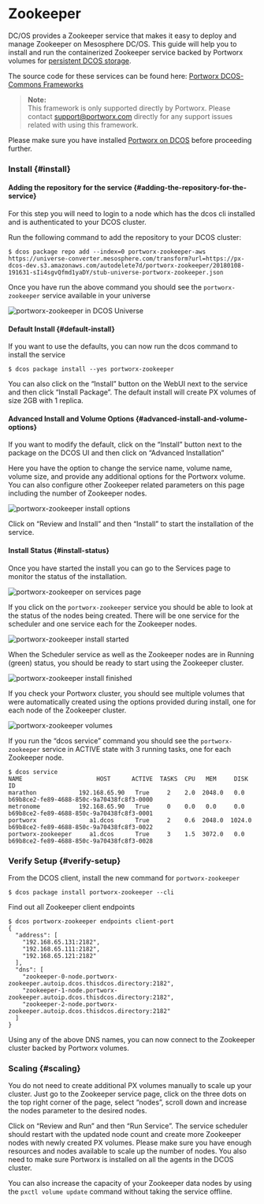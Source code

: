 # Zookeeper

DC/OS provides a Zookeeper service that makes it easy to deploy and manage Zookeeper on Mesosphere DC/OS. This guide will help you to install and run the containerized Zookeeper service backed by Portworx volumes for [persistent DCOS storage](https://portworx.com/use-case/persistent-storage-dcos/).

The source code for these services can be found here: [Portworx DCOS-Commons Frameworks](https://github.com/portworx/dcos-commons)

> **Note:**  
> This framework is only supported directly by Portworx. Please contact support@portworx.com directly for any support issues related with using this framework.

Please make sure you have installed [Portworx on DCOS](https://docs.portworx.com/scheduler/mesosphere-dcos/install.html) before proceeding further.

### Install {#install}

#### Adding the repository for the service {#adding-the-repository-for-the-service}

For this step you will need to login to a node which has the dcos cli installed and is authenticated to your DCOS cluster.

Run the following command to add the repository to your DCOS cluster:

```text
$ dcos package repo add --index=0 portworx-zookeeper-aws https://universe-converter.mesosphere.com/transform?url=https://px-dcos-dev.s3.amazonaws.com/autodelete7d/portworx-zookeeper/20180108-191631-sIi4sgvQfmd1yaDY/stub-universe-portworx-zookeeper.json
```

Once you have run the above command you should see the `portworx-zookeeper` service available in your universe

![portworx-zookeeper in DCOS Universe](https://docs.portworx.com/images/dcos-portworx-zookeeper-universe.png)

#### Default Install {#default-install}

If you want to use the defaults, you can now run the dcos command to install the service

```text
$ dcos package install --yes portworx-zookeeper
```

You can also click on the “Install” button on the WebUI next to the service and then click “Install Package”. The default install will create PX volumes of size 2GB with 1 replica.

#### Advanced Install and Volume Options {#advanced-install-and-volume-options}

If you want to modify the default, click on the “Install” button next to the package on the DCOS UI and then click on “Advanced Installation”

Here you have the option to change the service name, volume name, volume size, and provide any additional options for the Portworx volume. You can also configure other Zookeeper related parameters on this page including the number of Zookeeper nodes.

![portworx-zookeeper install options](https://docs.portworx.com/images/dcos-portworx-zookeeper-install-options.png)

Click on “Review and Install” and then “Install” to start the installation of the service.

#### Install Status {#install-status}

Once you have started the install you can go to the Services page to monitor the status of the installation.

![portworx-zookeeper on services page](https://docs.portworx.com/images/dcos-portworx-zookeeper-service.png)

If you click on the `portworx-zookeeper` service you should be able to look at the status of the nodes being created. There will be one service for the scheduler and one service each for the Zookeeper nodes.

![portworx-zookeeper install started](https://docs.portworx.com/images/dcos-portworx-zookeeper-started-install.png)

When the Scheduler service as well as the Zookeeper nodes are in Running \(green\) status, you should be ready to start using the Zookeeper cluster.

![portworx-zookeeper install finished](https://docs.portworx.com/images/dcos-portworx-zookeeper-finished-install.png)

If you check your Portworx cluster, you should see multiple volumes that were automatically created using the options provided during install, one for each node of the Zookeeper cluster.

![portworx-zookeeper volumes](https://docs.portworx.com/images/dcos-portworx-zookeeper-volume-list.png)

If you run the “dcos service” command you should see the `portworx-zookeeper` service in ACTIVE state with 3 running tasks, one for each Zookeeper node.

```text
$ dcos service
NAME                     HOST      ACTIVE  TASKS  CPU   MEM     DISK   ID
marathon            192.168.65.90   True     2    2.0  2048.0   0.0    b69b8ce2-fe89-4688-850c-9a70438fc8f3-0000
metronome           192.168.65.90   True     0    0.0   0.0     0.0    b69b8ce2-fe89-4688-850c-9a70438fc8f3-0001
portworx               a1.dcos      True     2    0.6  2048.0  1024.0  b69b8ce2-fe89-4688-850c-9a70438fc8f3-0022
portworx-zookeeper     a1.dcos      True     3    1.5  3072.0   0.0    b69b8ce2-fe89-4688-850c-9a70438fc8f3-0028
```

### Verify Setup {#verify-setup}

From the DCOS client, install the new command for `portworx-zookeeper`

```text
$ dcos package install portworx-zookeeper --cli
```

Find out all Zookeeper client endpoints

```text
$ dcos portworx-zookeeper endpoints client-port
{
  "address": [
    "192.168.65.131:2182",
    "192.168.65.111:2182",
    "192.168.65.121:2182"
  ],
  "dns": [
    "zookeeper-0-node.portworx-zookeeper.autoip.dcos.thisdcos.directory:2182",
    "zookeeper-1-node.portworx-zookeeper.autoip.dcos.thisdcos.directory:2182",
    "zookeeper-2-node.portworx-zookeeper.autoip.dcos.thisdcos.directory:2182"
  ]
}
```

Using any of the above DNS names, you can now connect to the Zookeeper cluster backed by Portworx volumes.

### Scaling {#scaling}

You do not need to create additional PX volumes manually to scale up your cluster. Just go to the Zookeeper service page, click on the three dots on the top right corner of the page, select “nodes”, scroll down and increase the nodes parameter to the desired nodes.

Click on “Review and Run” and then “Run Service”. The service scheduler should restart with the updated node count and create more Zookeeper nodes with newly created PX volumes. Please make sure you have enough resources and nodes available to scale up the number of nodes. You also need to make sure Portworx is installed on all the agents in the DCOS cluster.

You can also increase the capacity of your Zookeeper data nodes by using the `pxctl volume update` command without taking the service offline.

